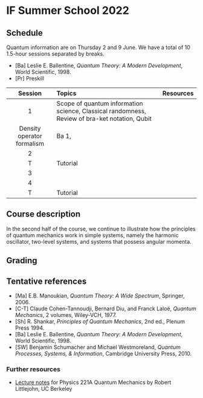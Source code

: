 # IF Summer School 2022

## Schedule

Quantum information are on Thursday 2 and 9 June. We have a total of 10 1.5-hour sessions separated by breaks.

* [Ba] Leslie E. Ballentine, *Quantum Theory: A Modern Development*, World Scientific, 1998.
* [Pr]  Preskill

|Session| Topics | Resources |
|:----:|:--------------|:-------|
|1|Scope of quantum information science, Classical randomness, Review of bra-ket notation, Qubit <br> 
Density operator formalism | Ba 1,   
|2|
|T|Tutorial|
|3|
|4|
|T|Tutorial|


## Course description

In the second half of the course, we continue to illustrate how the principles of quantum mechanics work in simple systems, namely the harmonic oscillator, two-level systems, and systems that possess angular momenta. 

## Grading 


## Tentative references

* [Ma] E.B. Manoukian, *Quantum Theory: A Wide Spectrum*, Springer, 2006.
* [C-T] Claude Cohen-Tannoudji, Bernard Diu, and Franck Laloë, *Quantum Mechanics*, 2 volumes, Wiley-VCH, 1977. 
* [Sh] R. Shankar, *Principles of Quantum Mechanics*, 2nd ed., Plenum Press 1994. 
* [Ba] Leslie E. Ballentine, *Quantum Theory: A Modern Development*, World Scientific, 1998.
* [SW] Benjamin Schumacher and Michael Westmoreland, *Quantum Processes, Systems, & Information*, Cambridge University Press, 2010. 

### Further resources

* [Lecture notes](http://bohr.physics.berkeley.edu/classes/221/1011/221a.html) for Physics 221A Quantum Mechanics by Robert Littlejohn, UC Berkeley
